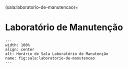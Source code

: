 (sala:laboratorio-de-manutencao)=

# Laboratório de Manutenção

```{figure} ../_static/img/sala/laboratorio-de-manutencao.png
---
width: 100%
align: center
alt: Horário de Sala Laboratório de Manutenção
name: fig:sala:laboratorio-de-manutencao
---
```


